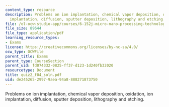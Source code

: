 ```yaml
---
content_type: resource
description: Problems on ion implantation, chemical vapor deposition, oxidation, ion
  implantation, diffusion, sputter deposition, lithography and etching.
file: /ol-ocw-studio-app/courses/6-152j-micro-nano-processing-technology-fall-2005/de24526529979aea94a8888271873750_quiz2_f04_soln.pdf
file_size: 89644
file_type: application/pdf
learning_resource_types:
- Exams
license: https://creativecommons.org/licenses/by-nc-sa/4.0/
ocw_type: OCWFile
parent_title: Exams
parent_type: CourseSection
parent_uid: fd074332-0825-ff37-d123-1d240fb32020
resourcetype: Document
title: quiz2_f04_soln.pdf
uid: de245265-2997-9aea-94a8-888271873750
---
```

Problems on ion implantation, chemical vapor deposition, oxidation, ion implantation, diffusion, sputter deposition, lithography and etching.
